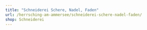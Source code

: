```yaml
---
title: "Schneiderei Schere, Nadel, Faden"
url: /herrsching-am-ammersee/schneiderei-schere-nadel-faden/
shop: Schneiderei
---
```

